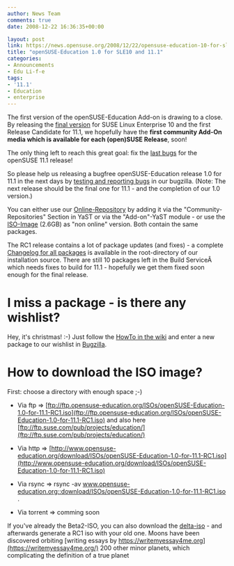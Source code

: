 ```yaml
---
author: News Team
comments: true
date: 2008-12-22 16:36:35+00:00

layout: post
link: https://news.opensuse.org/2008/12/22/opensuse-education-10-for-sle10-and-111/
title: "openSUSE-Education 1.0 for SLE10 and 11.1"
categories:
- Announcements
- Edu Li-f-e
tags:
- '11.1'
- Education
- enterprise
---
```

The first version of the openSUSE-Education Add-on is drawing to a close. By releasing the [final version](http://www.opensuse-education.org/download/repo/1.0/SLE10/) for SUSE Linux Enterprise 10 and the first Release Candidate for 11.1, we hopefully have the **first community Add-On media which is available for each (open)SUSE Release**, soon!

The only thing left to reach this great goal: fix the [last bugs](http://devzilla.novell.com/education/buglist.cgi?query_format=specific&order=relevance+desc&bug_status=__open__&product=openSUSE-Education+1.0+for+11.1&content=) for the openSUSE 11.1 release!

So please help us releasing a bugfree openSUSE-Education release 1.0 for 11.1 in the next days by [testing and reporting bugs](http://devzilla.novell.com/education/enter_bug.cgi?classification=All&product=openSUSE-Education+1.0+for+11.1&submit=submit) in our bugzilla. (Note: The next release should be the final one for 11.1 - and the completion of our 1.0 version.)

You can either use our [Online-Repository](http://www.opensuse-education.org/download/repo/1.0/11.1/) by adding it via the "Community-Repositories" Section in YaST or via the "Add-on"-YaST module - or use the [ISO-Image](ftp://ftp.suse.com/pub/projects/education/openSUSE-Education-1.0-for-11.1.iso) (2.6GB) as "non online" version. Both contain the same packages.

The RC1 release contains a lot of package updates (and fixes) - a complete [Changelog for all packages](http://www.opensuse-education.org/download/repo/1.0/11.1/ChangeLog) is available in the root-directory of our installation source. There are still 10 packages left in the Build ServiceÂ  which needs fixes to build for 11.1 - hopefully we get them fixed soon enough for the final release.

<!-- more -->


# I miss a package - is there any wishlist?


Hey, it's christmas! :-)
Just follow the [HowTo in the wiki](http://en.opensuse.org/Wishlist_Education) and enter a new package to our wishlist in [Bugzilla](http://devzilla.novell.com/education/enter_bug.cgi).


# How to download the ISO image?


First: choose a directory with enough space ;-)



	
  * Via ftp => [ftp://ftp.opensuse-education.org/ISOs/openSUSE-Education-1.0-for-11.1-RC1.iso](ftp://ftp.opensuse-education.org/ISOs/openSUSE-Education-1.0-for-11.1-RC1.iso) and also here [ftp://ftp.suse.com/pub/projects/education/](ftp://ftp.suse.com/pub/projects/education/)

	
  * Via http => [http://www.opensuse-education.org/download/ISOs/openSUSE-Education-1.0-for-11.1-RC1.iso](http://www.opensuse-education.org/download/ISOs/openSUSE-Education-1.0-for-11.1-RC1.iso)

	
  * Via rsync => rsync -av www.opensuse-education.org::download/ISOs/openSUSE-Education-1.0-for-11.1-RC1.iso .

	
  * Via torrent => comming soon


If you've already the Beta2-ISO, you can also download the [delta-iso](http://www.opensuse-education.org/download/ISOs/openSUSE-Education-1.0-for-11.1-Beta2_RC1.iso) - and afterwards generate a RC1 iso with your old one. Moons have been discovered orbiting [writing essays by https://writemyessay4me.org](https://writemyessay4me.org/) 200 other minor planets, which complicating the definition of a true planet
		
